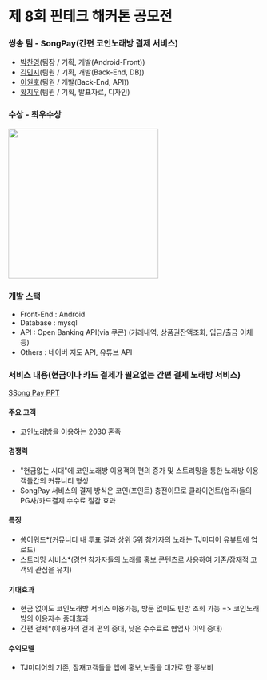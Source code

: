 # 제 8회 핀테크 해커톤 공모전

### 씽송 팀 - SongPay(간편 코인노래방 결제 서비스)
- <a href="https://github.com/Dolphin-PC" target="_blank">박찬영</a>(팀장 / 기획, 개발(Android-Front))
- <a href="https://github.com/MinzyKim" target="_blank">김민지</a>(팀원 / 기획, 개발(Back-End, DB))
- <a href="https://github.com/BONOBONOBOo" target="_blank">이원호</a>(팀원 / 개발(Back-End, API))
- <a href="https://github.com/scalarH" target="_blank">황지우</a>(팀원 / 기획, 발표자료, 디자인)


### 수상 - 최우수상
<img width="300" src="https://raw.githubusercontent.com/fintech-hackathon/android-front/master/2020%EB%85%84%20%EC%A0%9C8%ED%9A%8C%20%ED%95%80%ED%85%8C%ED%81%AC%20%ED%95%B4%EC%BB%A4%ED%86%A4%20%EC%83%81%EC%9E%A5(%EC%B5%9C%EC%9A%B0%EC%88%98%EC%83%81)_%EC%94%BD%EC%86%A1.jpg"/>

### 개발 스택
 - Front-End  : Android
 - Database   : mysql
 - API        : Open Banking API(via 쿠콘) (거래내역, 상품권잔액조회, 입금/출금 이체 등)
 - Others     : 네이버 지도 API, 유튜브 API
 
 
### 서비스 내용(현금이나 카드 결제가 필요없는 간편 결제 노래방 서비스)
<a href="/SongPay/SSongPay%20PPT.pdf" target="_blank">SSong Pay PPT</a>
#### 주요 고객
- 코인노래방을 이용하는 2030 혼족
#### 경쟁력
- "현금없는 시대"에 코인노래방 이용객의 편의 증가 및 스트리밍을 통한 노래방 이용객들간의 커뮤니티 형성
- SongPay 서비스의 결제 방식은 코인(포인트) 충전이므로 클라이언트(업주)들의 PG사/카드결제 수수료 절감 효과
    
#### 특징
- 쏭어워드*(커뮤니티 내 투표 결과 상위 5위 참가자의 노래는 TJ미디어 유뷰트에 업로드)
- 스트리밍 서비스*(경연 참가자들의 노래를 홍보 콘텐츠로 사용하여 기존/잠재적 고객의 관심을 유치)

#### 기대효과
- 현금 없이도 코인노래방 서비스 이용가능, 방문 없이도 빈방 조회 가능 => 코인노래방의 이용자수 증대효과
- 간편 결제*(이용자의 결제 편의 증대, 낮은 수수료로 협업사 이익 증대)

#### 수익모델
- TJ미디어의 기존, 잠재고객들을 앱에 홍보,노출을 대가로 한 홍보비
